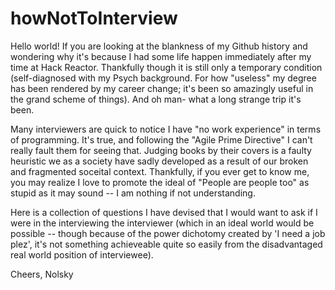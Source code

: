 # howNotToInterview

Hello world!
If you are looking at the blankness of my Github history and wondering why it's because I had some life happen immediately after my time at Hack Reactor. Thankfully though it is still only a temporary condition (self-diagnosed with my Psych background. For how "useless" my degree has been rendered by my career change; it's been so amazingly useful in the grand scheme of things). And oh man- what a long strange trip it's been. 

Many interviewers are quick to notice I have "no work experience" in terms of programming. It's true, and following the "Agile Prime Directive" I can't really fault them for seeing that. Judging books by their covers is a faulty heuristic we as a society have sadly developed as a result of our broken and fragmented soceital context. Thankfully, if you ever get to know me, you may realize I love to promote the ideal of "People are people too" as stupid as it may sound -- I am nothing if not understanding. 

Here is a collection of questions I have devised that I would want to ask if I were in the interviewing the interviewer (which in an ideal world would be possible -- though because of the power dichotomy created by 'I need a job plez', it's not something achieveable quite so easily from the disadvantaged real world position of interviewee). 

Cheers,
Nolsky
